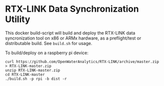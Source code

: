 # RTX-LINK Data Synchronization Utility

This docker build-script will build and deploy the RTX-LINK data syncronization tool on x86 or ARMx hardware, as a preflight/test or distributable build. 
See `build.sh` for usage.

To build/deploy on a raspberry pi device:

```
curl https://github.com/OpenWaterAnalytics/RTX-LINK/archive/master.zip > RTX-LINK-master.zip
unzip RTX-LINK-master.zip
cd RTX-LINK-master
./build.sh -p rpi -b dist -r
```
